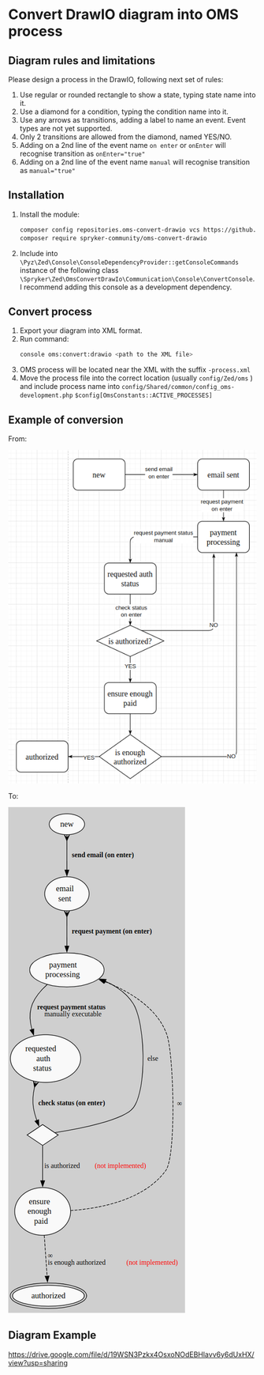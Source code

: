 # Convert DrawIO diagram into OMS process

## Diagram rules and limitations
Please design a process in the DrawIO, following next set of rules:
1. Use regular or rounded rectangle to show a state, typing state name into it.
2. Use a diamond for a condition, typing the condition name into it.
3. Use any arrows as transitions, adding a label to name an event. Event types are not yet supported.
4. Only 2 transitions are allowed from the diamond, named YES/NO.
5. Adding on a 2nd line of the event name `on enter` or `onEnter` will recognise transition as `onEnter="true"`
6. Adding on a 2nd line of the event name `manual` will recognise transition as `manual="true"`

## Installation
1. Install the module: 
    ```bash
    composer config repositories.oms-convert-drawio vcs https://github.com/spryker-community/oms-convert-drawio
    composer require spryker-community/oms-convert-drawio
    ```
2. Include into `\Pyz\Zed\Console\ConsoleDependencyProvider::getConsoleCommands` instance of the following class `\Spryker\Zed\OmsConvertDrawIo\Communication\Console\ConvertConsole`. 
   I recommend adding this console as a development dependency.

## Convert process
1. Export your diagram into XML format.
2. Run command:
    ```bash
    console oms:convert:drawio <path to the XML file>
    ```
3. OMS process will be located near the XML with the suffix `-process.xml`
4. Move the process file into the correct location (usually `config/Zed/oms` ) and include process name into `config/Shared/common/config_oms-development.php` `$config[OmsConstants::ACTIVE_PROCESSES]`

## Example of conversion

From:

![Diagram in DrawIO](drawio-oms.png)

To:

![Process in Spryker](spryker-oms.png)

## Diagram Example

https://drive.google.com/file/d/19WSN3Pzkx4OsxoNOdEBHlavv6y6dUxHX/view?usp=sharing
